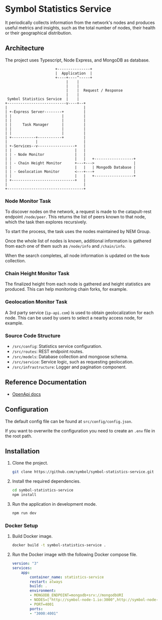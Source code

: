# Symbol Statistics Service

It periodically collects information from the network's nodes and produces useful metrics and insights, such as the total number of nodes, their health or their geographical distribution.

## Architecture

The project uses Typescript, Node Express, and MongoDB as database.

```text
                       +---------------+
                       |  Application  |
                       +----+----^-----+
                            |    |
                            |    |
                            |    |  Request / Response
                            |    |
 Symbol Statistics Service  |    |
+---------------------------v----+--+
|                                   |
| +-Express Server--------+         |
| |                       |         |
| |                       |         |
| |     Task Manager      |         |
| |                       |         |
| |                       |         |
| +-----------+-----------+         |
|             |                     |
| +-Services--v-----------------+   |
| |                             |   |
| | - Node Monitor              |   |
| |                             |   |   +------------------+
| | - Chain Height Monitor      +---+--->                  |
| |                             |   |   | Mongodb Database |
| | - Geolocation Monitor       <---+---+                  |
| |                             |   |   +------------------+
| +-----------------------------+   |
|                                   |
+-----------------------------------+
```

### Node Monitor Task

To discover nodes on the network, a request is made to the catapult-rest endpoint `/node/peer`. This returns the list of peers known to that node, which the task then explores recursively.

To start the process, the task uses the nodes maintained by NEM Group.

Once the whole list of nodes is known, additional information is gathered from each one of them such as `/node/info` and `/chain/info`.

When the search completes, all node information is updated on the `Node` collection.

### Chain Height Monitor Task

The finalized height from each node is gathered and height statistics are produced. This can help monitoring chain forks, for example.

### Geolocation Monitor Task

A 3rd party service (`ip-api.com`) is used to obtain geolocalization for each node. This can be used by users to select a nearby access node, for example.

### Source Code Structure

* `/src/config`: Statistics service configuration.
* `/src/routes`: REST endpoint routes.
* `/src/models`: Database collection and mongoose schema.
* `/src/service`: Service logic, such as requesting geolocation.
* `/src/infrastructure`: Logger and pagination component.

## Reference Documentation
- [OpenApi docs](https://testnet.symbol.services/openapi/index.html)

## Configuration

The default config file can be found at `src/config/config.json`.

If you want to overwrite the configuration you need to create an `.env` file in the root path.

## Installation

1. Clone the project.

   ```bash
   git clone https://github.com/symbol/symbol-statistics-service.git
   ```

2. Install the required dependencies.

   ```bash
   cd symbol-statistics-service
   npm install
   ```

3. Run the application in development mode.

   ```bash
   npm run dev
   ```

### Docker Setup

1. Build Docker image.

   ```bash
   docker build -t symbol-statistics-service .
   ```

2. Run the Docker image with the following Docker compose file.

   ```yaml
   version: "3"
   services:
       app:
           container_name: statistics-service
           restart: always
           build: .
           environment:
           - MONGODB_ENDPOINT=mongodb+srv://mongodbURI
           - NODES=["http://symbol-node-1.io:3000",http://symbol-node-2.io:3000"]
           - PORT=4001
           ports:
           - "3000:4001"
   ```
